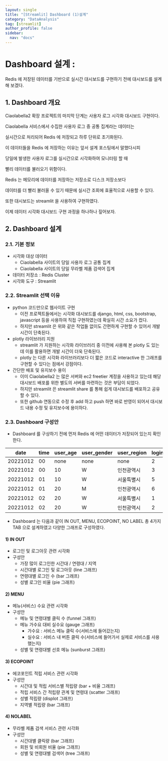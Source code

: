 ```yaml
---
layout: single
title: "[Streamlit] Dashboard (1)설계"
category: "DataAnalysis"
tag: [streamlit]
author_profile: false
sidebar:
  nav: "docs"
---
```



# Dashboard 설계 : 
Redis 에 저장된 데이터를 기반으로 실시간 대시보드를 구현하기 전에 대시보드를 설계해 보겠다.


## 1. Dashboard 개요

Ciaolabella2 확장 프로젝트의 마지막 단계는 사용자 로그 시각화 대시보드 구현이다.

Ciaolabella 서비스에서 수집한 사용자 로그 중 공통 집계라는 데이터는 

실시간으로 처리되어 Redis 에 저장되고 하루 단위로 초기화된다.

이 데이터들을 Redis 에 저장하는 이유는 앞서 설계 포스팅에서 말했다시피 

당일에 발생한 사용자 로그를 실시간으로 시각화하여 모니터링 할 때 

빨리 데이터를 불러오기 위함이다.

Redis 는 메모리에 데이터를 저장하는 저장소로 디스크 저장소보다

데이터를 더 빨리 불러올 수 있기 때문에 실시간 조회에 효율적으로 사용할 수 있다.

또한 대시보드는 streamlit 을 사용하여 구현하였다.

이제 데이터 시각화 대시보드 구현 과정을 하나하나 짚어보자.

## 2. Dashboard 설계

### 2.1. 기본 정보

- 시각화 대상 데이터
    - Ciaolabella 사이트의 당일 사용자 로그 공통 집계
    - Ciaolabella 사이트의 당일 무라벨 제품 검색어 집계
- 데이터 저장소 : Redis Cluster
- 시각화 도구 : Streamlit

### 2.2. Streamlit 선택 이유

- python 코드만으로 웹사이트 구현
    - 이전 프로젝트들에서는 시각화 대시보드를 django, html, css, bootstrap, javascript 등을 사용하여 직접 구현하였는데 확실히 시간 소요가 컸다.
    - 하지만 streamlit 은 위와 같은 작업들 없이도 간편하게 구현할 수 있어서 개발 시간이 단축된다.
- plotly 라이브러리 지원
    - streamlit 가 지원하는 시각화 라이브러리 중 이전에 사용해 본 plotly 도 있는데 이를 활용하면 개발 시간이 더욱 단축된다.
    - plotly 는 다른 시각화 라이브러리보다 더 짧은 코드로 interactive 한 그래프를 구현할 수 있다는 점에서 강점이다.
- 간단한 배포 및 유지보수 용이
    - 이미 Ciaolabella2 는 많은 서버와 ec2 freetier 계정을 사용하고 있는데 해당 대시보드 배포를 위한 별도의 서버를 마련하는 것은 부담이 되었다.
    - 하지만 streamlit 은 streamlit share 를 통해 쉽게 대시보드를 배포하고 공유할 수 있다.
    - 또한 github 연동으로 수정 후 add 하고 push 하면 바로 반영이 되어서 대시보드 내용 수정 및 유지보수에 용이하다.

### 2.3. Dashboard 구성안

- Dashboard 를 구상하기 전에 먼저 Redis 에 어떤 데이터가 저장되어 있는지 확인한다.

| date     | time | user_age | user_gender | user_region | login | logout | menu_eco1 | menu_eco2 | menu_nolabel | menu_lesswaste | ... |
| -------- | ---- | -------- | ----------- | ----------- | ----- | ------ | --------- | --------- | ------------ | -------------- | --- |
| 20221012 | 00   | none     | none        | none        | 2     | 1      | 0         | 0         | 1            | 0              |     |
| 20221012 | 00   | 10       | W           | 인천광역시  | 3     | 0      | 2         | 1         | 0            | 1              |     |
| 20221012 | 01   | 10       | W           | 서울특별시  | 5     | 2      | 1         | 5         | 1            | 4              |     |
| 20221012 | 01   | 20       | M           | 인천광역시  | 6     | 1      | 5         | 2         | 2            | 2              |     |
| 20221012 | 02   | 20       | W           | 서울특별시  | 1     | 0      | 0         | 7         | 3            | 1              |     |
| 20221012 | 02   | 20       | W           | 인천광역시  | 2     | 1      | 0         | 1         | 0            | 1              |     |

- Dashboard 는 다음과 같이 IN OUT, MENU, ECOPOINT, NO LABEL 총 4가지 TAB 으로 설계하였고 다양한 그래프로 구성하였다.

#### 1) IN OUT

- 로그인 및 로그아웃 관련 시각화
- 구성안
    - 가장 많이 로그인한 시간대 / 연령대 / 지역
    - 시간대별 로그인 및 로그아웃 (line 그래프)
    - 연령대별 로그인 수 (bar 그래프)
    - 성별 로그인 비율 (pie 그래프)

#### 2) MENU

- 메뉴(서비스) 수요 관련 시각화
- 구성안
    - 메뉴 및 연령대별 클릭 수 (funnel 그래프)
    - 메뉴 가수요 대비 실수요 (gauge 그래프)
        - 가수요 : 서비스 메뉴 클릭 수(서비스에 들어갔는지)
        - 실수요 : 서비스 내 버튼 클릭 수(서비스에 들어가서 실제로 서비스를 사용했는지)
    - 성별 및 연령대별 선호 메뉴 (sunburst 그래프)

#### 3) ECOPOINT

- 에코포인트 적립 서비스 관련 시각화
- 구성안
    - 시간대 및 적립 서비스별 적립량 (bar + 비율 그래프)
    - 적립 서비스 간 적립량 관계 및 연령대 (scatter 그래프)
    - 성별 적립량 (displot 그래프)
    - 지역별 적립량 (bar 그래프)

#### 4) NOLABEL

- 무라벨 제품 검색 서비스 관련 시각화
- 구성안
    - 시간대별 클릭량 (bar 그래프)
    - 회원 및 비회원 비율 (pie 그래프)
    - 성별 및 연령대별 검색어 (tree 그래프)